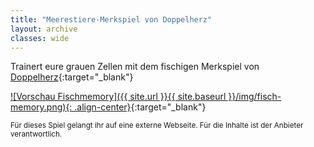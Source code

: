 ```yaml
---
title: "Meerestiere-Merkspiel von Doppelherz"
layout: archive
classes: wide
---
```


Trainert eure grauen Zellen mit dem fischigen Merkspiel von [Doppelherz](https://www.doppelherz.de/gesundheitsratgeber/gehirnjogging/merkspiel#c3925){:target="_blank"}

[![Vorschau Fischmemory]({{ site.url }}{{ site.baseurl }}/img/fisch-memory.png){: .align-center}](https://www.doppelherz.de/gesundheitsratgeber/gehirnjogging/merkspiel#c3925){:target="_blank"}

<sub>Für dieses Spiel gelangt ihr auf eine externe Webseite. Für die Inhalte ist der Anbieter verantwortlich.</sub>
